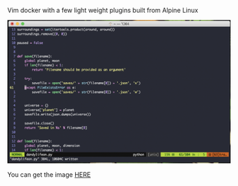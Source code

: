 Vim docker with a few light weight plugins built from Alpine Linux

![Example: ](/screenshot.png?raw=true "Example")

You can get the image [HERE]( https://hub.docker.com/r/geekywerewolf/vim)
